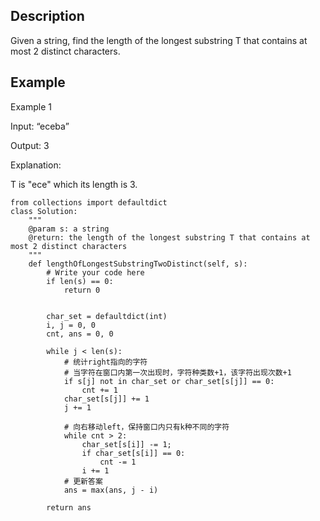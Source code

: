 ## Description
Given a string, find the length of the longest substring T that contains at most 2 distinct characters.

## Example

Example 1

Input: “eceba”

Output: 3

Explanation:

T is "ece" which its length is 3.

```
from collections import defaultdict
class Solution:
    """
    @param s: a string
    @return: the length of the longest substring T that contains at most 2 distinct characters
    """
    def lengthOfLongestSubstringTwoDistinct(self, s):
        # Write your code here
        if len(s) == 0:
            return 0


        char_set = defaultdict(int)
        i, j = 0, 0
        cnt, ans = 0, 0
        
        while j < len(s):
            # 统计right指向的字符
            # 当字符在窗口内第一次出现时，字符种类数+1，该字符出现次数+1
            if s[j] not in char_set or char_set[s[j]] == 0:
                cnt += 1
            char_set[s[j]] += 1
            j += 1
            
            # 向右移动left，保持窗口内只有k种不同的字符
            while cnt > 2:
                char_set[s[i]] -= 1;
                if char_set[s[i]] == 0:
                    cnt -= 1
                i += 1
            # 更新答案
            ans = max(ans, j - i)
        
        return ans
```
